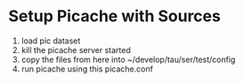 # Setup Picache with Sources

1. load pic dataset
2. kill the picache server started
3. copy the files from here into ~/develop/tau/ser/test/config
4. run picache using this picache.conf
